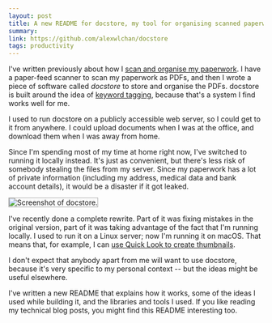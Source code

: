 ```yaml
---
layout: post
title: A new README for docstore, my tool for organising scanned paperwork
summary:
link: https://github.com/alexwlchan/docstore
tags: productivity
---
```


I've written previously about how I [scan and organise my paperwork](/2019/11/my-scanning-setup/).
I have a paper-feed scanner to scan my paperwork as PDFs, and then I wrote a piece of software called *docstore* to store and organise the PDFs.
docstore is built around the idea of [keyword tagging](https://en.wikipedia.org/wiki/Tag_(metadata)), because that's a system I find works well for me.

I used to run docstore on a publicly accessible web server, so I could get to it from anywhere.
I could upload documents when I was at the office, and download them when I was away from home.

Since I'm spending most of my time at home right now, I've switched to running it locally instead.
It's just as convenient, but there's less risk of somebody stealing the files from my server.
Since my paperwork has a lot of private information (including my address, medical data and bank account details), it would be a disaster if it got leaked.

<img src="/images/2020/docstore_v2_1x.png" srcset="/images/2020/docstore_v2_1x.png 1x, /images/2020/docstore_v2_2x.png 2x" alt="Screenshot of docstore." style="max-width: 500px; border: 1px solid #A6A6A6">

I've recently done a complete rewrite.
Part of it was fixing mistakes in the original version, part of it was taking advantage of the fact that I'm running locally.
I used to run it on a Linux server; now I'm running it on macOS.
That means that, for example, I can [use Quick Look to create thumbnails](/2020/09/using-qlmanage-to-create-thumbnails-on-macos/).

I don't expect that anybody apart from me will want to use docstore, because it's very specific to my personal context -- but the ideas might be useful elsewhere.

I've written a new README that explains how it works, some of the ideas I used while building it, and the libraries and tools I used.
If you like reading my technical blog posts, you might find this README interesting too.
